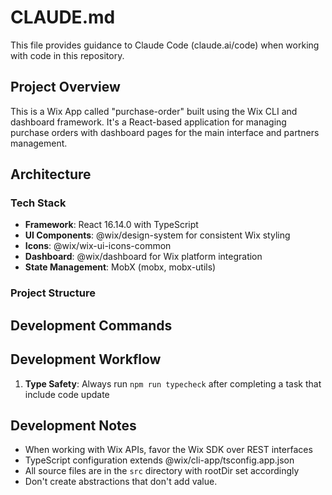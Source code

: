 # CLAUDE.md

This file provides guidance to Claude Code (claude.ai/code) when working with code in this repository.

## Project Overview

This is a Wix App called "purchase-order" built using the Wix CLI and dashboard framework. It's a React-based application for managing purchase orders with dashboard pages for the main interface and partners management.

## Architecture

### Tech Stack
- **Framework**: React 16.14.0 with TypeScript
- **UI Components**: @wix/design-system for consistent Wix styling
- **Icons**: @wix/wix-ui-icons-common
- **Dashboard**: @wix/dashboard for Wix platform integration
- **State Management**: MobX (mobx, mobx-utils)

### Project Structure

## Development Commands


## Development Workflow

1. **Type Safety**: Always run `npm run typecheck` after completing a task that include code update

## Development Notes
- When working with Wix APIs, favor the Wix SDK over REST interfaces
- TypeScript configuration extends @wix/cli-app/tsconfig.app.json
- All source files are in the `src` directory with rootDir set accordingly
- Don't create abstractions that don't add value.
